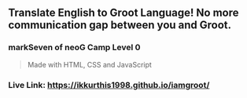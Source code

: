 ## Translate English to Groot Language! No more communication gap between you and Groot.

### markSeven of neoG Camp Level 0
>Made with HTML, CSS and JavaScript
### Live Link: https://ikkurthis1998.github.io/iamgroot/
